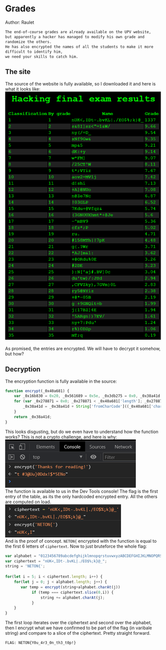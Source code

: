 # Grades

Author: Raulet 
```
The end-of-course grades are already available on the UPV website, 
but apparently a hacker has managed to modify his own grade and randomize the others. 
He has also encrypted the names of all the students to make it more difficult to identify him, 
we need your skills to catch him.
```

## The site
The source of the website is fully available, so I downloaded it and here is what it looks like:
</br>
![site](./site.png)
</br>
</br>
As promised, the entries are encrypted. We will have to decrypt it somehow, but how? 

## Decryption

The encryption function is fully available in the source:
```js
function encrypt(_0x40a681) {
    var _0x16b830 = 0x20, _0x561689 = 0x5e, _0x3db275 = 0x0, _0x38a41d = '';
    for (var _0x278871 = 0x0; _0x278871 < _0x40a681['length']; _0x278871++) {
        _0x38a41d = _0x38a41d + String['fromCharCode']((_0x40a681['charCodeAt'](_0x278871) + _0x3db275) % _0x561689 + _0x16b830), _0x3db275 = _0x3db275 + _0x40a681['charCodeAt'](_0x278871);
    }
    return _0x38a41d;
}
```
This looks disgusting, but do we even have to understand how the function works? This is not a crypto challenge, and here is why:
</br>
![poc](./poc.png)
</br>
The function is available to us in the Dev Tools console! The flag is the first entry of the table, as its the only hardcoded encrypted entry. All the others are computed on load.
</br>
![flag_test](./flag_test.png)
</br>
And is the proof of concept. `NETON{` encrypted with the function is equal to the first 6 letters of `ciphertext`. Now to just bruteforce the whole flag:
````javascript
var alphabet = "0123456789abcdefghijklmnopqrstuvwxyzABCDEFGHIJKLMNOPQRSTUVWXYZ!_{}";
var ciphertext = "nUK<,IDt-.bvKL|./EO$%;k}@_";
string = 'NETON{';

for(let i = 5; i < ciphertext.length; i++) {
    for(let j = 0; j < alphabet.length; j++) {
       var temp = encrypt(string+alphabet.charAt(j))
            if (temp === ciphertext.slice(0,i)) {
                string += alphabet.charAt(j);
            }
    }
}
````
The first loop iterates over the ciphertext and second over the alphabet, then I encrypt what we have confirmed to be part of the flag (in varibale string) and compare to a slice of the ciphertext. Pretty straight forward.
```
FLAG: NETON{Y0u_4r3_0n_th3_t0p!}
```